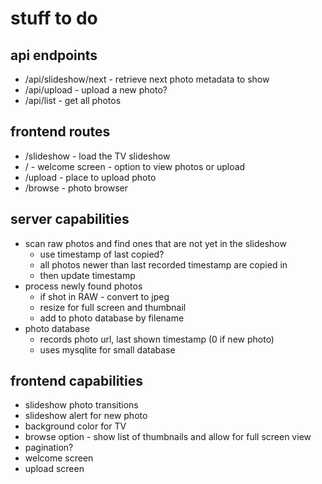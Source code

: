 # stuff to do

## api endpoints

- /api/slideshow/next - retrieve next photo metadata to show
- /api/upload - upload a new photo?
- /api/list - get all photos

## frontend routes

- /slideshow - load the TV slideshow
- / - welcome screen - option to view photos or upload
- /upload - place to upload photo
- /browse - photo browser

## server capabilities

- scan raw photos and find ones that are not yet in the slideshow
  - use timestamp of last copied?
  - all photos newer than last recorded timestamp are copied in
  - then update timestamp
- process newly found photos
  - if shot in RAW - convert to jpeg
  - resize for full screen and thumbnail
  - add to photo database by filename
- photo database
  - records photo url, last shown timestamp (0 if new photo)
  - uses mysqlite for small database

## frontend capabilities

- slideshow photo transitions
- slideshow alert for new photo
- background color for TV
- browse option - show list of thumbnails and allow for full screen view
- pagination?
- welcome screen
- upload screen
